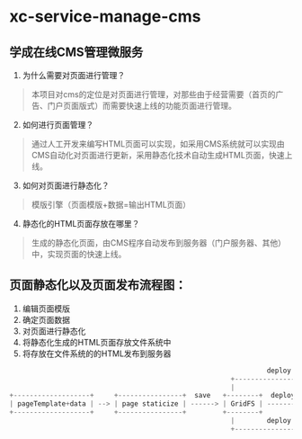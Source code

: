 # xc-service-manage-cms
## 学成在线CMS管理微服务

1. 为什么需要对页面进行管理？
> 本项目对cms的定位是对页面进行管理，对那些由于经营需要（首页的广告、门户页面版式）而需要快速上线的功能页面进行管理。
2. 如何进行页面管理？
> 通过人工开发来编写HTML页面可以实现，如采用CMS系统就可以实现由CMS自动化对页面进行更新，采用静态化技术自动生成HTML页面，快速上线。
3. 如何对页面进行静态化？
> 模版引擎（页面模版+数据=输出HTML页面）
4. 静态化的HTML页面存放在哪里？
> 生成的静态化页面，由CMS程序自动发布到服务器（门户服务器、其他）中，实现页面的快速上线。

## 页面静态化以及页面发布流程图：
1. 编辑页面模版
2. 确定页面数据
3. 对页面进行静态化
4. 将静态化生成的HTML页面存放文件系统中
5. 将存放在文件系统的的HTML发布到服务器
```java
                                                                deploy    +---------+
                                                       +----------------> | server1 |
                                                       |                  +---------+
+-------------------+     +----------------+  save   +--------+  deploy   |         |
| pageTemplate+data | --> | page staticize | ------> | GridFS | --------> | server2 |
+-------------------+     +----------------+         +--------+           +---------+
                                                       |        deploy    |         |
                                                       +----------------> | server3 |
                                                                          +---------+
```